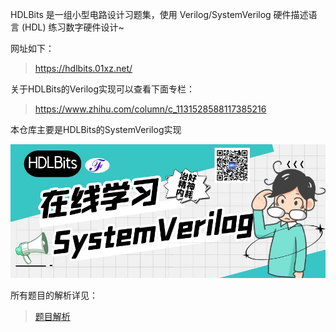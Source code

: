 HDLBits 是一组小型电路设计习题集，使用 Verilog/SystemVerilog 硬件描述语言 (HDL) 练习数字硬件设计~

网址如下：

> https://hdlbits.01xz.net/

关于HDLBits的Verilog实现可以查看下面专栏：

> https://www.zhihu.com/column/c_1131528588117385216

本仓库主要是HDLBits的SystemVerilog实现

![image](https://github.com/suisuisi/SystemVerilog/blob/main/SystemVerilogHDLBits/%E5%B0%81%E9%9D%A2.jpg?raw=true)

所有题目的解析详见：

> [题目解析](https://mp.weixin.qq.com/s?__biz=Mzg4ODA5NzM1Nw==&mid=2247510561&idx=1&sn=c886830866262a165d4920cea422e33f&chksm=cf82b503f8f53c15f40cbfbb759e79b2602b8a532d277d34209fb69c8fb536ea0016fcd5e0ed&token=2080272890&lang=zh_CN#rd)
